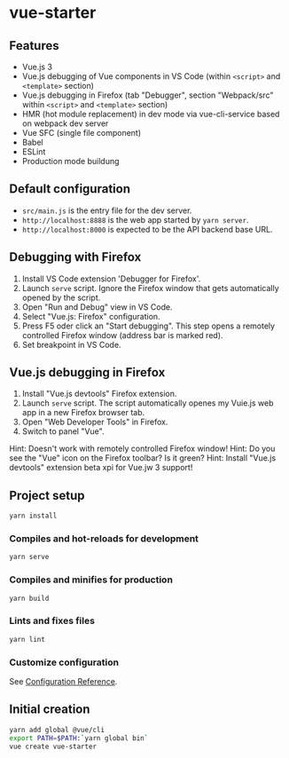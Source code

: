 # vue-starter

## Features
- Vue.js 3
- Vue.js debugging of Vue components in VS Code (within `<script>` and `<template>` section)
- Vue.js debugging in Firefox (tab "Debugger", section "Webpack/src" within `<script>` and `<template>` section)
- HMR (hot module replacement) in dev mode via vue-cli-service based on webpack dev server
- Vue SFC (single file component)
- Babel
- ESLint
- Production mode buildung

## Default configuration
- `src/main.js` is the entry file for the dev server.
- `http://localhost:8888` is the web app started by `yarn server`.
- `http://localhost:8000` is expected to be the API backend base URL.

## Debugging with Firefox
1. Install VS Code extension 'Debugger for Firefox'.
1. Launch `serve` script. Ignore the Firefox window that gets automatically opened by the script.
1. Open "Run and Debug" view in VS Code. 
1. Select "Vue.js: Firefox" configuration.
1. Press F5 oder click an "Start debugging". This step opens a remotely controlled Firefox window (address bar is marked red).
1. Set breakpoint in VS Code.

## Vue.js debugging in Firefox
1. Install "Vue.js devtools" Firefox extension.
1. Launch `serve` script. The script automatically openes my Vuie.js web app in a new Firefox browser tab.
1. Open "Web Developer Tools" in Firefox. 
1. Switch to panel "Vue".

Hint: Doesn't work with remotely controlled Firefox window!
Hint: Do you see the "Vue" icon on the Firefox toolbar? Is it green?
Hint: Install "Vue.js devtools" extension beta xpi for Vue.jw 3 support!

## Project setup
```bash
yarn install
```

### Compiles and hot-reloads for development
```bash
yarn serve
```

### Compiles and minifies for production
```bash
yarn build
```

### Lints and fixes files
```bash
yarn lint
```

### Customize configuration
See [Configuration Reference](https://cli.vuejs.org/config/).

## Initial creation
```bash
yarn add global @vue/cli
export PATH=$PATH:`yarn global bin`
vue create vue-starter
```

